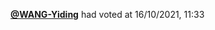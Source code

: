  <a href=https://github.com/WANG-Yiding><strong>@WANG-Yiding</strong></a>  had voted  at 16/10/2021, 11:33 
